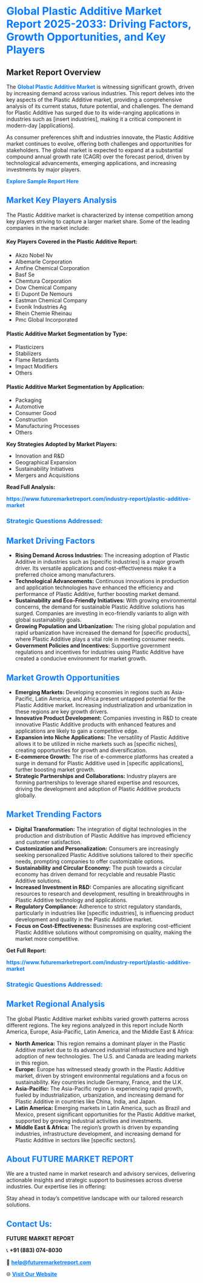 <h1 style="color: #007BFF;">Global Plastic Additive Market Report 2025-2033: Driving Factors, Growth Opportunities, and Key Players</h1>

<section id="overview">
<h2>Market Report Overview</h2>
<p>The <a href="https://www.futuremarketreport.com/industry-report/plastic-additive-market" style="color: #007BFF; text-decoration: none;"><strong>Global Plastic Additive Market</strong></a> is witnessing significant growth, driven by increasing demand across various industries. This report delves into the key aspects of the Plastic Additive market, providing a comprehensive analysis of its current status, future potential, and challenges. The demand for Plastic Additive has surged due to its wide-ranging applications in industries such as [insert industries], making it a critical component in modern-day [applications].</p>
<p>As consumer preferences shift and industries innovate, the Plastic Additive market continues to evolve, offering both challenges and opportunities for stakeholders. The global market is expected to expand at a substantial compound annual growth rate (CAGR) over the forecast period, driven by technological advancements, emerging applications, and increasing investments by major players.</p>
</section>

<section id="overview">
<p><a href="https://www.futuremarketreport.com/request-sample/reportId=31356" style="color: #007BFF; text-decoration: none;"><strong>Explore Sample Report Here</strong></a></p>
</section>

<section id="key-players">
<h2 style="color: #007BFF;">Market Key Players Analysis</h2>
<p>The Plastic Additive market is characterized by intense competition among key players striving to capture a larger market share. Some of the leading companies in the market include:</p>
<h4>Key Players Covered in the Plastic Additive Report:</h4>
<ul><li>Akzo Nobel Nv</li><li>Albemarle Corporation</li><li>Amfine Chemical Corporation</li><li>Basf Se</li><li>Chemtura Corporation</li><li>Dow Chemical Company</li><li>Ei Dupont De Nemours</li><li>Eastman Chemical Company</li><li>Evonik Industries Ag</li><li>Rhein Chemie Rheinau</li><li>Pmc Global Incorporated</li></ul>
<h4>Plastic Additive Market Segmentation by Type:</h4>
<ul><li>Plasticizers</li><li>Stabilizers</li><li>Flame Retardants</li><li>Impact Modifiers</li><li>Others</li></ul>

<h4>Plastic Additive Market Segmentation by Application:</h4>
<ul><li>Packaging</li><li>Automotive</li><li>Consumer Good</li><li>Construction</li><li>Manufacturing Processes</li><li>Others</li></ul>
<p><strong>Key Strategies Adopted by Market Players:</strong></p>
<ul>
<li>Innovation and R&D</li>
<li>Geographical Expansion</li>
<li>Sustainability Initiatives</li>
<li>Mergers and Acquisitions</li>
</ul>
</section>

<section>
<p><strong>Read Full Analysis: </strong></p><a href="https://www.futuremarketreport.com/industry-report/plastic-additive-market" style="color: #007BFF; text-decoration: none;"><strong>https://www.futuremarketreport.com/industry-report/plastic-additive-market</strong></a>
<h3 style="color: #007BFF;">Strategic Questions Addressed:</h3>
</section>

<section id="driving-factors">
<h2 style="color: #007BFF;">Market Driving Factors</h2>
<ul>
<li><strong>Rising Demand Across Industries:</strong> The increasing adoption of Plastic Additive in industries such as [specific industries] is a major growth driver. Its versatile applications and cost-effectiveness make it a preferred choice among manufacturers.</li>
<li><strong>Technological Advancements:</strong> Continuous innovations in production and application technologies have enhanced the efficiency and performance of Plastic Additive, further boosting market demand.</li>
<li><strong>Sustainability and Eco-Friendly Initiatives:</strong> With growing environmental concerns, the demand for sustainable Plastic Additive solutions has surged. Companies are investing in eco-friendly variants to align with global sustainability goals.</li>
<li><strong>Growing Population and Urbanization:</strong> The rising global population and rapid urbanization have increased the demand for [specific products], where Plastic Additive plays a vital role in meeting consumer needs.</li>
<li><strong>Government Policies and Incentives:</strong> Supportive government regulations and incentives for industries using Plastic Additive have created a conducive environment for market growth.</li>
</ul>
</section>

<section id="growth-opportunities">
<h2 style="color: #007BFF;">Market Growth Opportunities</h2>
<ul>
<li><strong>Emerging Markets:</strong> Developing economies in regions such as Asia-Pacific, Latin America, and Africa present untapped potential for the Plastic Additive market. Increasing industrialization and urbanization in these regions are key growth drivers.</li>
<li><strong>Innovative Product Development:</strong> Companies investing in R&D to create innovative Plastic Additive products with enhanced features and applications are likely to gain a competitive edge.</li>
<li><strong>Expansion into Niche Applications:</strong> The versatility of Plastic Additive allows it to be utilized in niche markets such as [specific niches], creating opportunities for growth and diversification.</li>
<li><strong>E-commerce Growth:</strong> The rise of e-commerce platforms has created a surge in demand for Plastic Additive used in [specific applications], further boosting market growth.</li>
<li><strong>Strategic Partnerships and Collaborations:</strong> Industry players are forming partnerships to leverage shared expertise and resources, driving the development and adoption of Plastic Additive products globally.</li>
</ul>
</section>

<section id="trending-factors">
<h2 style="color: #007BFF;">Market Trending Factors</h2>
<ul>
<li><strong>Digital Transformation:</strong> The integration of digital technologies in the production and distribution of Plastic Additive has improved efficiency and customer satisfaction.</li>
<li><strong>Customization and Personalization:</strong> Consumers are increasingly seeking personalized Plastic Additive solutions tailored to their specific needs, prompting companies to offer customizable options.</li>
<li><strong>Sustainability and Circular Economy:</strong> The push towards a circular economy has driven demand for recyclable and reusable Plastic Additive solutions.</li>
<li><strong>Increased Investment in R&D:</strong> Companies are allocating significant resources to research and development, resulting in breakthroughs in Plastic Additive technology and applications.</li>
<li><strong>Regulatory Compliance:</strong> Adherence to strict regulatory standards, particularly in industries like [specific industries], is influencing product development and quality in the Plastic Additive market.</li>
<li><strong>Focus on Cost-Effectiveness:</strong> Businesses are exploring cost-efficient Plastic Additive solutions without compromising on quality, making the market more competitive.</li>
</ul>
</section>

<section>
<p><strong>Get Full Report: </strong></p><a href="https://www.futuremarketreport.com/industry-report/plastic-additive-market" style="color: #007BFF; text-decoration: none;"><strong>https://www.futuremarketreport.com/industry-report/plastic-additive-market</strong></a>
<h3 style="color: #007BFF;">Strategic Questions Addressed:</h3>
</section>


<section id="regional-analysis">
<h2 style="color: #007BFF;">Market Regional Analysis</h2>
<p>The global Plastic Additive market exhibits varied growth patterns across different regions. The key regions analyzed in this report include North America, Europe, Asia-Pacific, Latin America, and the Middle East & Africa:</p>
<ul>
<li><strong>North America:</strong> This region remains a dominant player in the Plastic Additive market due to its advanced industrial infrastructure and high adoption of new technologies. The U.S. and Canada are leading markets in this region.</li>
<li><strong>Europe:</strong> Europe has witnessed steady growth in the Plastic Additive market, driven by stringent environmental regulations and a focus on sustainability. Key countries include Germany, France, and the U.K.</li>
<li><strong>Asia-Pacific:</strong> The Asia-Pacific region is experiencing rapid growth, fueled by industrialization, urbanization, and increasing demand for Plastic Additive in countries like China, India, and Japan.</li>
<li><strong>Latin America:</strong> Emerging markets in Latin America, such as Brazil and Mexico, present significant opportunities for the Plastic Additive market, supported by growing industrial activities and investments.</li>
<li><strong>Middle East & Africa:</strong> The region’s growth is driven by expanding industries, infrastructure development, and increasing demand for Plastic Additive in sectors like [specific sectors].</li>
</ul>
</section>

<footer>
<h2 style="color: #007BFF;">About FUTURE MARKET REPORT</h2>
<p>We are a trusted name in market research and advisory services, delivering actionable insights and strategic support to businesses across diverse industries. Our expertise lies in offering:</p>

<p>Stay ahead in today’s competitive landscape with our tailored research solutions.</p>

<h2 style="color: #007BFF;">Contact Us:</h2>
<p><strong>FUTURE MARKET REPORT</strong></p>
<p>📞 <strong>+91 (883) 074-8030</strong></p>
<p>📧 <strong><a href="mailto:help@futuremarketreport.com" style="color: #007BFF;">help@futuremarketreport.com</a></strong></p>
<p>🌐 <strong><a href="https://www.futuremarketreport.com/" style="color: #007BFF;">Visit Our Website</a></strong></p>
</footer>